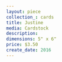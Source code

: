 ```yaml
---
layout: piece
collection_: cards
title: Justine
media: Cardstock
description:
dimensions: 5" x 6"
price: $3.50
create_date: 2016
---
```


